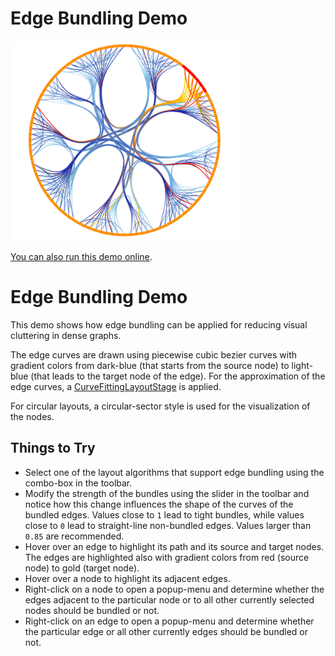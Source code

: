 # Edge Bundling Demo

<img src="../../resources/image/edgebundling.png" alt="demo-thumbnail" height="320"/>

[You can also run this demo online](https://live.yworks.com/demos/layout/edgebundling/index.html).

# Edge Bundling Demo

This demo shows how edge bundling can be applied for reducing visual cluttering in dense graphs.

The edge curves are drawn using piecewise cubic bezier curves with gradient colors from dark-blue (that starts from the source node) to light-blue (that leads to the target node of the edge). For the approximation of the edge curves, a [CurveFittingLayoutStage](https://docs.yworks.com/yfileshtml/#/api/CurveFittingLayoutStage) is applied.

For circular layouts, a circular-sector style is used for the visualization of the nodes.

## Things to Try

- Select one of the layout algorithms that support edge bundling using the combo-box in the toolbar.
- Modify the strength of the bundles using the slider in the toolbar and notice how this change influences the shape of the curves of the bundled edges. Values close to `1` lead to tight bundles, while values close to `0` lead to straight-line non-bundled edges. Values larger than `0.85` are recommended.
- Hover over an edge to highlight its path and its source and target nodes. The edges are highlighted also with gradient colors from red (source node) to gold (target node).
- Hover over a node to highlight its adjacent edges.
- Right-click on a node to open a popup-menu and determine whether the edges adjacent to the particular node or to all other currently selected nodes should be bundled or not.
- Right-click on an edge to open a popup-menu and determine whether the particular edge or all other currently edges should be bundled or not.
